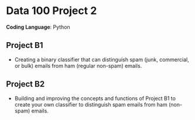 # Data 100 Project 2
**Coding Language**: Python
## Project B1 
- Creating a binary classifier that can distinguish spam (junk, commercial, or bulk) emails from ham (regular non-spam) emails. 

## Project B2 
- Building and improving the concepts and functions of Project B1 to create your own classifier to distinguish spam emails from ham (non-spam) emails. 
